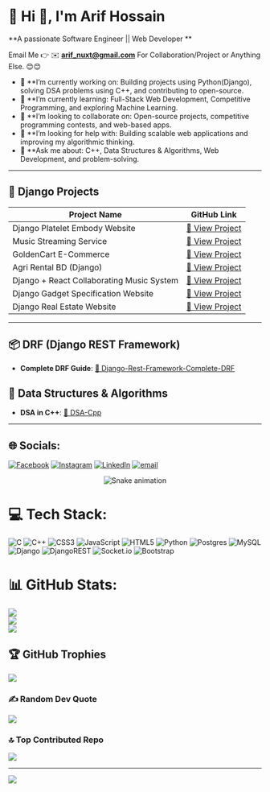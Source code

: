 # 💫 Hi 👋, I'm Arif Hossain
**A passionate Software Engineer || Web Developer **

Email Me 👉 ✉️ **arif_nuxt@gmail.com** For Collaboration/Project or Anything Else. 😊😊

- 🔭 **I’m currently working on: Building projects using Python(Django), solving DSA problems using C++, and contributing to open-source.
- 🌱 **I’m currently learning: Full-Stack Web Development, Competitive Programming, and exploring Machine Learning.
- 👯 **I’m looking to collaborate on: Open-source projects, competitive programming contests, and web-based apps.
- 🤔 **I’m looking for help with: Building scalable web applications and improving my algorithmic thinking.
- 💬 **Ask me about: C++, Data Structures & Algorithms, Web Development, and problem-solving.
---
## 🚀 Django Projects
| Project Name | GitHub Link |
|--------------|-------------|
| Django Platelet Embody Website | [🔗 View Project](https://github.com/arif-vue/Django-Platelet-Embody-Website) |
| Music Streaming Service | [🔗 View Project](https://github.com/arif-vue/Music-Streaming-Service) |
| GoldenCart E-Commerce | [🔗 View Project](https://github.com/arif-vue/GoldenCart-E-Commerce) |
| Agri Rental BD (Django) | [🔗 View Project](https://github.com/arif-vue/Agri-Rental-BD-Django) |
| Django + React Collaborating Music System | [🔗 View Project](https://github.com/arif-vue/Django-React-Collaborating-Music-Playing-System) |
| Django Gadget Specification Website | [🔗 View Project](https://github.com/arif-vue/Django-Gadget-Specification-Website) |
| Django Real Estate Website | [🔗 View Project](https://github.com/arif-vue/Django-Real-Estate) |

---

## 📦 DRF (Django REST Framework)
- **Complete DRF Guide**: [🔗 Django-Rest-Framework-Complete-DRF](https://github.com/arif-vue/Django-Rest-Framework-Complete-DRF-/tree/master)

## 📘 Data Structures & Algorithms
- **DSA in C++**: [🔗 DSA-Cpp](https://github.com/arif-vue/DSA-Cpp)

---
## 🌐 Socials:
[![Facebook](https://img.shields.io/badge/Facebook-%231877F2.svg?logo=Facebook&logoColor=white)](https://facebook.com/arif.vue) [![Instagram](https://img.shields.io/badge/Instagram-%23E4405F.svg?logo=Instagram&logoColor=white)](https://instagram.com/arif_vue) [![LinkedIn](https://img.shields.io/badge/LinkedIn-%230077B5.svg?logo=linkedin&logoColor=white)](https://linkedin.com/in/arif-vue) [![email](https://img.shields.io/badge/Email-D14836?logo=gmail&logoColor=white)](mailto:arif.nuxt@gmail.com) 

<!-- Snake Game Repo View -->

<div align="center">
  <img src="https://profile-readme-generator.com/assets/snake.svg" alt="Snake animation" />
</div>


# 💻 Tech Stack:
![C](https://img.shields.io/badge/c-%2300599C.svg?style=for-the-badge&logo=c&logoColor=white) ![C++](https://img.shields.io/badge/c++-%2300599C.svg?style=for-the-badge&logo=c%2B%2B&logoColor=white) ![CSS3](https://img.shields.io/badge/css3-%231572B6.svg?style=for-the-badge&logo=css3&logoColor=white) ![JavaScript](https://img.shields.io/badge/javascript-%23323330.svg?style=for-the-badge&logo=javascript&logoColor=%23F7DF1E) ![HTML5](https://img.shields.io/badge/html5-%23E34F26.svg?style=for-the-badge&logo=html5&logoColor=white) ![Python](https://img.shields.io/badge/python-3670A0?style=for-the-badge&logo=python&logoColor=ffdd54) ![Postgres](https://img.shields.io/badge/postgres-%23316192.svg?style=for-the-badge&logo=postgresql&logoColor=white) ![MySQL](https://img.shields.io/badge/mysql-4479A1.svg?style=for-the-badge&logo=mysql&logoColor=white) ![Django](https://img.shields.io/badge/django-%23092E20.svg?style=for-the-badge&logo=django&logoColor=white) ![DjangoREST](https://img.shields.io/badge/DJANGO-REST-ff1709?style=for-the-badge&logo=django&logoColor=white&color=ff1709&labelColor=gray) ![Socket.io](https://img.shields.io/badge/Socket.io-black?style=for-the-badge&logo=socket.io&badgeColor=010101) ![Bootstrap](https://img.shields.io/badge/bootstrap-%238511FA.svg?style=for-the-badge&logo=bootstrap&logoColor=white)
# 📊 GitHub Stats:
![](https://github-readme-stats.vercel.app/api?username=arif-vue&theme=dark&hide_border=false&include_all_commits=true&count_private=true)<br/>
![](https://nirzak-streak-stats.vercel.app/?user=arif-vue&theme=dark&hide_border=false)<br/>
![](https://github-readme-stats.vercel.app/api/top-langs/?username=arif-vue&theme=dark&hide_border=false&include_all_commits=true&count_private=true&layout=compact)

## 🏆 GitHub Trophies
![](https://github-profile-trophy.vercel.app/?username=arif-vue&theme=radical&no-frame=false&no-bg=true&margin-w=4)

### ✍️ Random Dev Quote
![](https://quotes-github-readme.vercel.app/api?type=horizontal&theme=radical)

### 🔝 Top Contributed Repo
![](https://github-contributor-stats.vercel.app/api?username=arif-vue&limit=5&theme=dark&combine_all_yearly_contributions=true)

---
[![](https://visitcount.itsvg.in/api?id=arif-vue&icon=0&color=0)](https://visitcount.itsvg.in)

<!-- Proudly created with GPRM ( https://gprm.itsvg.in ) -->
